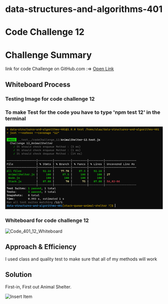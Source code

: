 
# data-structures-and-algorithms-401

# Code Challenge 12

# Challenge Summary
<!-- Description of the challenge -->
link for code Challenge on GitHub.com :=> [Open Link](https://github.com/AlaaN-Smadi/data-structures-and-algorithms-401) 


## Whiteboard Process
<!-- Embedded whiteboard image -->
### Testing Image for code challenge 12
### To make Test for the code you have to type 'npm test 12' in the terminal 

![Code_401_12](Images/Class_12_test.PNG)

### Whiteboard for code challenge 12
![Code_401_12_Whiteboard](Images/code_challenge_12_WhiteBoard.PNG) 



## Approach & Efficiency
<!-- What approach did you take? Why? What is the Big O space/time for this approach? -->
I used class and quality test to make sure that all of my methods will work 



## Solution
<!-- Show how to run your code, and examples of it in action -->

First-in, First out Animal Shelter.


![Insert Item](https://miro.medium.com/max/1838/1*DGdcFs0X3XA0jYjqUgy6cg.png)


